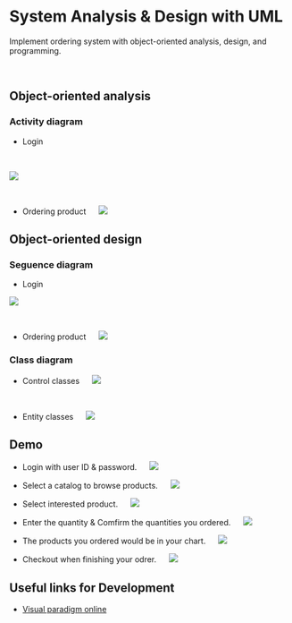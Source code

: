 <!-- --- -->
<!-- title: 'System Analysis & Design with UML' -->
<!-- --- -->

# **System Analysis & Design with UML**

Implement ordering system with object-oriented analysis, design, and programming.

<br>


<!-- **Table of Contents**
=== -->


<!-- [TOC] -->


<!-- vim-markdown-toc GFM -->

<!-- * [Basic Concept](#Basic-Concept)
    * [AndroidManifest.xml](#AndroidManifest.xml)
    * [Build.gradle](#Build.gradle)
    * [Activity lifecycle managing](#Activity-lifecycle-managing)
* [First app building](#First-app-building)
    * [Building Steps](#Building-Steps)
    * [Intent-filter](#Intent-filter)



* [User Interface](#User-Interface)
    * [LinearLayout](#LinearLayout)
    * [Button](#Button)
    * [Intent](#Intent)
    * [Adapter](#Adapter)
    * [ListView](#ListView)
    * [RecyclerView](#RecyclerView)
* [Exercises](#Exercises)
* [Useful links for Development](#Useful-links-for-Development)
 -->
<!-- vim-markdown-toc -->




## **Object-oriented analysis**



### **Activity diagram**

- Login
&nbsp;

<br>

![](https://i.imgur.com/9vX097u.png)


<br>

- Ordering product
&ensp;
&nbsp;
![](https://i.imgur.com/snefQs0.png)



## **Object-oriented design**


### **Seguence diagram**

- Login
&nbsp;

![](https://i.imgur.com/1bZxkzn.png)


<br>

- Ordering product
&nbsp;
&ensp;
![](https://i.imgur.com/sdm1q4g.png)


### **Class diagram**


- Control classes
&nbsp;
&ensp;
![](https://i.imgur.com/vPTMe8x.png)


<br>

- Entity classes
&nbsp;
&ensp;
![](https://i.imgur.com/fXKnE1e.png)


## **Demo**

- Login with user ID & password.
&nbsp;
&ensp;
![](https://i.imgur.com/httLjB5.png)

- Select a catalog to browse products.
&nbsp;
&ensp;
![](https://i.imgur.com/M9LJtv1.png)


- Select interested product.
&nbsp;
&ensp;
![](https://i.imgur.com/rHqAXSh.png)



- Enter the quantity & Comfirm the quantities you ordered.
&nbsp;
&ensp;
![](https://i.imgur.com/WgiVx6Z.png)


- The products you ordered would be in your chart.
&nbsp;
&ensp;
![](https://i.imgur.com/GulpzOz.png)

- Checkout when finishing your odrer.
&nbsp;
&ensp;
![](https://i.imgur.com/KQq64ol.png)



## **Useful links for Development**

- [Visual paradigm online](https://online.visual-paradigm.com/tw/)



<!-- <style>
.blue {
  color: blue;
}
.red {
  color: red;
}
</style> -->